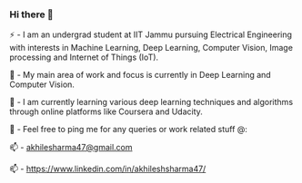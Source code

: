 ### Hi there 👋

⚡ - I am an undergrad student at IIT Jammu pursuing Electrical Engineering with interests in Machine Learning, Deep Learning, Computer Vision, Image processing and Internet of Things (IoT).

🔭 - My main area of work and focus is currently in Deep Learning and Computer Vision.

🌱 - I am currently learning various deep learning techniques and algorithms through online platforms like Coursera and Udacity.

💬 - Feel free to ping me for any queries or work related stuff @:

📫 - akhilesharma47@gmail.com

📫 - https://www.linkedin.com/in/akhileshsharma47/
<!--
**Akhilesh64/Akhilesh64** is a ✨ _special_ ✨ repository because its `README.md` (this file) appears on your GitHub profile.

Here are some ideas to get you started:

- 🔭 I’m currently working on ...
- 🌱 I’m currently learning ...
- 👯 I’m looking to collaborate on ...
- 🤔 I’m looking for help with ...
- 💬 Ask me about ...
- 📫 How to reach me: ...
- 😄 Pronouns: ...
- ⚡ Fun fact: ...
-->

